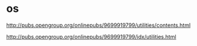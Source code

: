 # os

http://pubs.opengroup.org/onlinepubs/9699919799/utilities/contents.html

http://pubs.opengroup.org/onlinepubs/9699919799/idx/utilities.html
